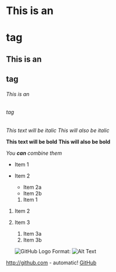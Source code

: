 
# This is an <h1> tag
## This is an <h2> tag
###### This is an <h6> tag
  
  
  
  
  *This text will be italic*
_This will also be italic_

**This text will be bold**
__This will also be bold__

_You **can** combine them_


* Item 1
* Item 2
  * Item 2a
  * Item 2b
  
  
  1. Item 1
1. Item 2
1. Item 3
   1. Item 3a
   1. Item 3b
   
   
   ![GitHub Logo](/images/logo.png)
Format: ![Alt Text](url)



http://github.com - automatic!
[GitHub](http://github.com)
